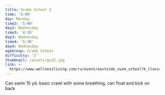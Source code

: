 ```yaml
---
title: Grade School 2
time: '5:00'
day: Monday
time2: '5:00'
day2: Wednesday
time3: '4:30'
day3: Wednesday
time4: '5:30'
day4: Wednesday
ageGroup: Grade School
difficulty: '2'
thumbnail: /assets/gs22.jpg
link: >-
  https://www.wellnessliving.com/rs/event/eastside_swim_school?k_class=93124&k_class_tab=10910
---
```

Can swim 15 yd. basic crawl with some breathing, can float and kick on back

